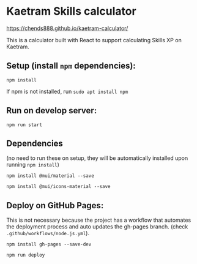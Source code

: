 # Kaetram Skills calculator

https://chends888.github.io/kaetram-calculator/

This is a calculator built with React to support calculating Skills XP on Kaetram.

## Setup (install `npm` dependencies):

`npm install`

If npm is not installed, run `sudo apt install npm`

## Run on develop server:

`npm run start`

## Dependencies

(no need to run these on setup, they will be automatically installed upon running `npm install`)

`npm install @mui/material --save`

`npm install @mui/icons-material --save`

## Deploy on GitHub Pages:

This is not necessary because the project has a workflow that automates the deployment process and auto updates the gh-pages branch. (check `.github/workflows/node.js.yml`).

`npm install gh-pages --save-dev`

`npm run deploy`
